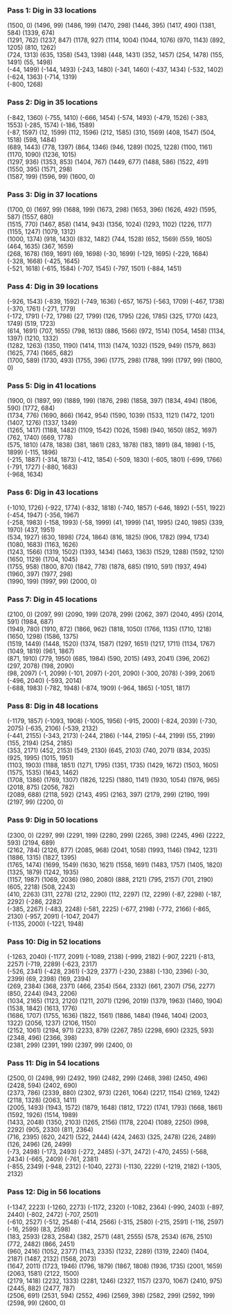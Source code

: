 ### Pass 1: Dig in 33 locations

(1500, 0)   (1496, 99)   (1486, 199)   (1470, 298)   (1446, 395)   (1417, 490)   (1381, 584)   (1339, 674)   
(1291, 762)   (1237, 847)   (1178, 927)   (1114, 1004)   (1044, 1076)   (970, 1143)   (892, 1205)   (810, 1262)   
(724, 1313)   (635, 1358)   (543, 1398)   (448, 1431)   (352, 1457)   (254, 1478)   (155, 1491)   (55, 1498)   
(-44, 1499)   (-144, 1493)   (-243, 1480)   (-341, 1460)   (-437, 1434)   (-532, 1402)   (-624, 1363)   (-714, 1319)   
(-800, 1268)   

### Pass 2: Dig in 35 locations

(-842, 1360)   (-755, 1410)   (-666, 1454)   (-574, 1493)   (-479, 1526)   (-383, 1553)   (-285, 1574)   (-186, 1589)   
(-87, 1597)   (12, 1599)   (112, 1596)   (212, 1585)   (310, 1569)   (408, 1547)   (504, 1518)   (598, 1484)   
(689, 1443)   (778, 1397)   (864, 1346)   (946, 1289)   (1025, 1228)   (1100, 1161)   (1170, 1090)   (1236, 1015)   
(1297, 936)   (1353, 853)   (1404, 767)   (1449, 677)   (1488, 586)   (1522, 491)   (1550, 395)   (1571, 298)   
(1587, 199)   (1596, 99)   (1600, 0)   

### Pass 3: Dig in 37 locations

(1700, 0)   (1697, 99)   (1688, 199)   (1673, 298)   (1653, 396)   (1626, 492)   (1595, 587)   (1557, 680)   
(1515, 770)   (1467, 858)   (1414, 943)   (1356, 1024)   (1293, 1102)   (1226, 1177)   (1155, 1247)   (1079, 1312)   
(1000, 1374)   (918, 1430)   (832, 1482)   (744, 1528)   (652, 1569)   (559, 1605)   (464, 1635)   (367, 1659)   
(268, 1678)   (169, 1691)   (69, 1698)   (-30, 1699)   (-129, 1695)   (-229, 1684)   (-328, 1668)   (-425, 1645)   
(-521, 1618)   (-615, 1584)   (-707, 1545)   (-797, 1501)   (-884, 1451)   

### Pass 4: Dig in 39 locations

(-926, 1543)   (-839, 1592)   (-749, 1636)   (-657, 1675)   (-563, 1709)   (-467, 1738)   (-370, 1761)   (-271, 1779)   
(-172, 1791)   (-72, 1798)   (27, 1799)   (126, 1795)   (226, 1785)   (325, 1770)   (423, 1749)   (519, 1723)   
(614, 1691)   (707, 1655)   (798, 1613)   (886, 1566)   (972, 1514)   (1054, 1458)   (1134, 1397)   (1210, 1332)   
(1282, 1263)   (1350, 1190)   (1414, 1113)   (1474, 1032)   (1529, 949)   (1579, 863)   (1625, 774)   (1665, 682)   
(1700, 589)   (1730, 493)   (1755, 396)   (1775, 298)   (1788, 199)   (1797, 99)   (1800, 0)   

### Pass 5: Dig in 41 locations

(1900, 0)   (1897, 99)   (1889, 199)   (1876, 298)   (1858, 397)   (1834, 494)   (1806, 590)   (1772, 684)   
(1734, 776)   (1690, 866)   (1642, 954)   (1590, 1039)   (1533, 1121)   (1472, 1201)   (1407, 1276)   (1337, 1349)   
(1265, 1417)   (1188, 1482)   (1109, 1542)   (1026, 1598)   (940, 1650)   (852, 1697)   (762, 1740)   (669, 1778)   
(575, 1810)   (478, 1838)   (381, 1861)   (283, 1878)   (183, 1891)   (84, 1898)   (-15, 1899)   (-115, 1896)   
(-215, 1887)   (-314, 1873)   (-412, 1854)   (-509, 1830)   (-605, 1801)   (-699, 1766)   (-791, 1727)   (-880, 1683)   
(-968, 1634)   

### Pass 6: Dig in 43 locations

(-1010, 1726)   (-922, 1774)   (-832, 1818)   (-740, 1857)   (-646, 1892)   (-551, 1922)   (-454, 1947)   (-356, 1967)   
(-258, 1983)   (-158, 1993)   (-58, 1999)   (41, 1999)   (141, 1995)   (240, 1985)   (339, 1970)   (437, 1951)   
(534, 1927)   (630, 1898)   (724, 1864)   (816, 1825)   (906, 1782)   (994, 1734)   (1080, 1683)   (1163, 1626)   
(1243, 1566)   (1319, 1502)   (1393, 1434)   (1463, 1363)   (1529, 1288)   (1592, 1210)   (1650, 1129)   (1704, 1045)   
(1755, 958)   (1800, 870)   (1842, 778)   (1878, 685)   (1910, 591)   (1937, 494)   (1960, 397)   (1977, 298)   
(1990, 199)   (1997, 99)   (2000, 0)   

### Pass 7: Dig in 45 locations

(2100, 0)   (2097, 99)   (2090, 199)   (2078, 299)   (2062, 397)   (2040, 495)   (2014, 591)   (1984, 687)   
(1949, 780)   (1910, 872)   (1866, 962)   (1818, 1050)   (1766, 1135)   (1710, 1218)   (1650, 1298)   (1586, 1375)   
(1519, 1449)   (1448, 1520)   (1374, 1587)   (1297, 1651)   (1217, 1711)   (1134, 1767)   (1049, 1819)   (961, 1867)   
(871, 1910)   (779, 1950)   (685, 1984)   (590, 2015)   (493, 2041)   (396, 2062)   (297, 2078)   (198, 2090)   
(98, 2097)   (-1, 2099)   (-101, 2097)   (-201, 2090)   (-300, 2078)   (-399, 2061)   (-496, 2040)   (-593, 2014)   
(-688, 1983)   (-782, 1948)   (-874, 1909)   (-964, 1865)   (-1051, 1817)   

### Pass 8: Dig in 48 locations

(-1179, 1857)   (-1093, 1908)   (-1005, 1956)   (-915, 2000)   (-824, 2039)   (-730, 2075)   (-635, 2106)   (-539, 2132)   
(-441, 2155)   (-343, 2173)   (-244, 2186)   (-144, 2195)   (-44, 2199)   (55, 2199)   (155, 2194)   (254, 2185)   
(353, 2171)   (452, 2153)   (549, 2130)   (645, 2103)   (740, 2071)   (834, 2035)   (925, 1995)   (1015, 1951)   
(1103, 1903)   (1188, 1851)   (1271, 1795)   (1351, 1735)   (1429, 1672)   (1503, 1605)   (1575, 1535)   (1643, 1462)   
(1708, 1386)   (1769, 1307)   (1826, 1225)   (1880, 1141)   (1930, 1054)   (1976, 965)   (2018, 875)   (2056, 782)   
(2089, 688)   (2118, 592)   (2143, 495)   (2163, 397)   (2179, 299)   (2190, 199)   (2197, 99)   (2200, 0)   

### Pass 9: Dig in 50 locations

(2300, 0)   (2297, 99)   (2291, 199)   (2280, 299)   (2265, 398)   (2245, 496)   (2222, 593)   (2194, 689)   
(2162, 784)   (2126, 877)   (2085, 968)   (2041, 1058)   (1993, 1146)   (1942, 1231)   (1886, 1315)   (1827, 1395)   
(1765, 1474)   (1699, 1549)   (1630, 1621)   (1558, 1691)   (1483, 1757)   (1405, 1820)   (1325, 1879)   (1242, 1935)   
(1157, 1987)   (1069, 2036)   (980, 2080)   (888, 2121)   (795, 2157)   (701, 2190)   (605, 2218)   (508, 2243)   
(410, 2263)   (311, 2278)   (212, 2290)   (112, 2297)   (12, 2299)   (-87, 2298)   (-187, 2292)   (-286, 2282)   
(-385, 2267)   (-483, 2248)   (-581, 2225)   (-677, 2198)   (-772, 2166)   (-865, 2130)   (-957, 2091)   (-1047, 2047)   
(-1135, 2000)   (-1221, 1948)   

### Pass 10: Dig in 52 locations

(-1263, 2040)   (-1177, 2091)   (-1089, 2138)   (-999, 2182)   (-907, 2221)   (-813, 2257)   (-719, 2289)   (-623, 2317)   
(-526, 2341)   (-428, 2361)   (-329, 2377)   (-230, 2388)   (-130, 2396)   (-30, 2399)   (69, 2398)   (169, 2394)   
(269, 2384)   (368, 2371)   (466, 2354)   (564, 2332)   (661, 2307)   (756, 2277)   (850, 2244)   (943, 2206)   
(1034, 2165)   (1123, 2120)   (1211, 2071)   (1296, 2019)   (1379, 1963)   (1460, 1904)   (1538, 1842)   (1613, 1776)   
(1686, 1707)   (1755, 1636)   (1822, 1561)   (1886, 1484)   (1946, 1404)   (2003, 1322)   (2056, 1237)   (2106, 1150)   
(2152, 1061)   (2194, 971)   (2233, 879)   (2267, 785)   (2298, 690)   (2325, 593)   (2348, 496)   (2366, 398)   
(2381, 299)   (2391, 199)   (2397, 99)   (2400, 0)   

### Pass 11: Dig in 54 locations

(2500, 0)   (2498, 99)   (2492, 199)   (2482, 299)   (2468, 398)   (2450, 496)   (2428, 594)   (2402, 690)   
(2373, 786)   (2339, 880)   (2302, 973)   (2261, 1064)   (2217, 1154)   (2169, 1242)   (2118, 1328)   (2063, 1411)   
(2005, 1493)   (1943, 1572)   (1879, 1648)   (1812, 1722)   (1741, 1793)   (1668, 1861)   (1592, 1926)   (1514, 1989)   
(1433, 2048)   (1350, 2103)   (1265, 2156)   (1178, 2204)   (1089, 2250)   (998, 2292)   (905, 2330)   (811, 2364)   
(716, 2395)   (620, 2421)   (522, 2444)   (424, 2463)   (325, 2478)   (226, 2489)   (126, 2496)   (26, 2499)   
(-73, 2498)   (-173, 2493)   (-272, 2485)   (-371, 2472)   (-470, 2455)   (-568, 2434)   (-665, 2409)   (-761, 2381)   
(-855, 2349)   (-948, 2312)   (-1040, 2273)   (-1130, 2229)   (-1219, 2182)   (-1305, 2132)   

### Pass 12: Dig in 56 locations

(-1347, 2223)   (-1260, 2273)   (-1172, 2320)   (-1082, 2364)   (-990, 2403)   (-897, 2440)   (-802, 2472)   (-707, 2501)   
(-610, 2527)   (-512, 2548)   (-414, 2566)   (-315, 2580)   (-215, 2591)   (-116, 2597)   (-16, 2599)   (83, 2598)   
(183, 2593)   (283, 2584)   (382, 2571)   (481, 2555)   (578, 2534)   (676, 2510)   (772, 2482)   (866, 2451)   
(960, 2416)   (1052, 2377)   (1143, 2335)   (1232, 2289)   (1319, 2240)   (1404, 2187)   (1487, 2132)   (1568, 2073)   
(1647, 2011)   (1723, 1946)   (1796, 1879)   (1867, 1808)   (1936, 1735)   (2001, 1659)   (2063, 1581)   (2122, 1500)   
(2179, 1418)   (2232, 1333)   (2281, 1246)   (2327, 1157)   (2370, 1067)   (2410, 975)   (2445, 882)   (2477, 787)   
(2506, 691)   (2531, 594)   (2552, 496)   (2569, 398)   (2582, 299)   (2592, 199)   (2598, 99)   (2600, 0)
